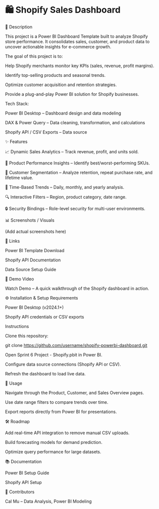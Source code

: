# 🛍️ Shopify Sales Dashboard
📝 Description

This project is a Power BI Dashboard Template built to analyze Shopify store performance. It consolidates sales, customer, and product data to uncover actionable insights for e-commerce growth.

The goal of this project is to:

Help Shopify merchants monitor key KPIs (sales, revenue, profit margins).

Identify top-selling products and seasonal trends.

Optimize customer acquisition and retention strategies.

Provide a plug-and-play Power BI solution for Shopify businesses.

Tech Stack:

Power BI Desktop – Dashboard design and data modeling

DAX & Power Query – Data cleaning, transformation, and calculations

Shopify API / CSV Exports – Data source

✨ Features

📈 Dynamic Sales Analytics – Track revenue, profit, and units sold.

🛒 Product Performance Insights – Identify best/worst-performing SKUs.

👥 Customer Segmentation – Analyze retention, repeat purchase rate, and lifetime value.

📆 Time-Based Trends – Daily, monthly, and yearly analysis.

🔍 Interactive Filters – Region, product category, date range.

🔒 Security Bindings – Role-level security for multi-user environments.

📊 Screenshots / Visuals

(Add actual screenshots here)


🔗 Links

Power BI Template Download

Shopify API Documentation

Data Source Setup Guide

🎥 Demo Video

Watch Demo
 – A quick walkthrough of the Shopify dashboard in action.

⚙️ Installation & Setup
Requirements

Power BI Desktop (v2024.1+)

Shopify API credentials or CSV exports

Instructions

Clone this repository:

git clone https://github.com/username/shopify-powerbi-dashboard.git


Open Sprint 6 Project - Shopify.pbit in Power BI.

Configure data source connections (Shopify API or CSV).

Refresh the dashboard to load live data.

🚀 Usage

Navigate through the Product, Customer, and Sales Overview pages.

Use date range filters to compare trends over time.

Export reports directly from Power BI for presentations.

🛠️ Roadmap

 Add real-time API integration to remove manual CSV uploads.

 Build forecasting models for demand prediction.

 Optimize query performance for large datasets.

📚 Documentation

Power BI Setup Guide

Shopify API Setup

🤝 Contributors

Cal Mu – Data Analysis, Power BI Modeling
